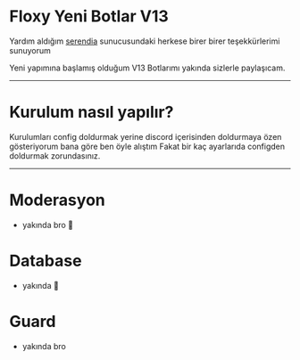 # Floxy Yeni Botlar V13
Yardım aldığım [serendia](https://discord.gg/serendia) sunucusundaki herkese birer birer teşekkürlerimi sunuyorum

Yeni yapımına başlamış olduğum V13 Botlarımı yakında sizlerle paylaşıcam.

-------------------------------------

# Kurulum nasıl yapılır?

Kurulumları config doldurmak yerine discord içerisinden doldurmaya özen gösteriyorum bana göre ben öyle alıştım
Fakat bir kaç ayarlarıda configden doldurmak zorundasınız.

-------------------------------------

# Moderasyon

- yakında bro 📸

# Database

- yakında 📸

# Guard

- yakında bro

